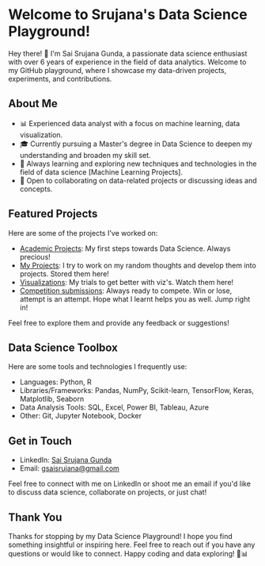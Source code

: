 # Welcome to Srujana's Data Science Playground!

Hey there! 👋 I'm Sai Srujana Gunda, a passionate data science enthusiast with over 6 years of experience in the field of data analytics. Welcome to my GitHub playground, where I showcase my data-driven projects, experiments, and contributions.

## About Me

- 📊 Experienced data analyst with a focus on machine learning, data visualization.
- 🎓 Currently pursuing a Master's degree in Data Science to deepen my understanding and broaden my skill set.
- 🌱 Always learning and exploring new techniques and technologies in the field of data science [Machine Learning Projects].
- 👯 Open to collaborating on data-related projects or discussing ideas and concepts.

## Featured Projects

Here are some of the projects I've worked on:

- [Academic Projects](https://github.com/saisrujanagunda/academic_projects): My first steps towards Data Science. Always precious!
- [My Projects](https://github.com/saisrujanagunda/MyProjects): I try to work on my random thoughts and develop them into projects. Stored them here!
- [Visualizations](https://github.com/saisrujanagunda/visualizations): My trials to get better with viz's. Watch them here!
- [Competition submissions](https://github.com/saisrujanagunda/competition_submissions): Always ready to compete. Win or lose, attempt is an attempt. Hope what I learnt helps you as well. Jump right in!

Feel free to explore them and provide any feedback or suggestions!

## Data Science Toolbox

Here are some tools and technologies I frequently use:

- Languages: Python, R
- Libraries/Frameworks: Pandas, NumPy, Scikit-learn, TensorFlow, Keras, Matplotlib, Seaborn
- Data Analysis Tools: SQL, Excel, Power BI, Tableau, Azure
- Other: Git, Jupyter Notebook, Docker

## Get in Touch

- LinkedIn: [Sai Srujana Gunda](https://www.linkedin.com/in/sai-srujana-gunda/)
- Email: [gsaisrujana@gmail.com](mailto:gsaisrujana@gmail.com)

Feel free to connect with me on LinkedIn or shoot me an email if you'd like to discuss data science, collaborate on projects, or just chat!

## Thank You

Thanks for stopping by my Data Science Playground! I hope you find something insightful or inspiring here. Feel free to reach out if you have any questions or would like to connect. Happy coding and data exploring! 🚀📊
